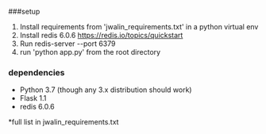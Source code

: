 ###setup
1. Install requirements from 'jwalin_requirements.txt' in a python virtual env
2. Install redis 6.0.6 https://redis.io/topics/quickstart
3. Run redis-server --port 6379
4. run 'python app.py' from the root directory

### dependencies
* Python 3.7 (though any 3.x distribution should work)
* Flask 1.1
* redis 6.0.6

*full list in jwalin_requirements.txt